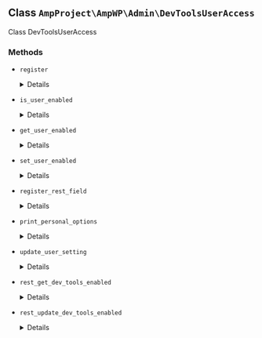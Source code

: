 ## Class `AmpProject\AmpWP\Admin\DevToolsUserAccess`

Class DevToolsUserAccess

### Methods
* `register`

	<details>

	```php
	public register()
	```

	Runs on instantiation.


	</details>
* `is_user_enabled`

	<details>

	```php
	public is_user_enabled( $user = null )
	```

	Determine whether developer tools are enabled for the a user and whether they can access them.


	</details>
* `get_user_enabled`

	<details>

	```php
	public get_user_enabled( $user )
	```

	Get user enabled (regardless of whether they have the required capability).


	</details>
* `set_user_enabled`

	<details>

	```php
	public set_user_enabled( $user, $enabled )
	```

	Set user enabled.


	</details>
* `register_rest_field`

	<details>

	```php
	public register_rest_field()
	```

	Register REST field.


	</details>
* `print_personal_options`

	<details>

	```php
	public print_personal_options( $profile_user )
	```

	Add the developer tools checkbox to the user edit screen.


	</details>
* `update_user_setting`

	<details>

	```php
	public update_user_setting( $user_id )
	```

	Update the user setting from the edit user screen).


	</details>
* `rest_get_dev_tools_enabled`

	<details>

	```php
	public rest_get_dev_tools_enabled( $user )
	```

	Provides the user&#039;s dev tools enabled setting.


	</details>
* `rest_update_dev_tools_enabled`

	<details>

	```php
	public rest_update_dev_tools_enabled( $new_value, WP_User $user )
	```

	Updates a user&#039;s dev tools enabled setting.


	</details>
